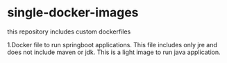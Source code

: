 # single-docker-images
this repository includes custom dockerfiles

1.Docker file to run springboot applications. This file includes only jre and does not include maven or jdk. This is a light image to run java application.
